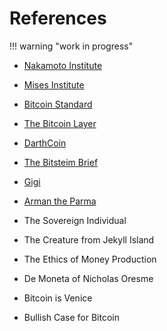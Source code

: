 # References

!!! warning "work in progress"



+ [Nakamoto Institute](https://nakamotoinstitute.org/)
+ [Mises Institute](https://mises.org/)
+ [Bitcoin Standard](https://saifedean.com/)
+ [The Bitcoin Layer](https://thebitcoinlayer.substack.com/)
+ [DarthCoin](https://darthcoin.substack.com/)
+ [The Bitsteim Brief](https://bitstein.substack.com/)
+ [Gigi](https://dergigi.com/)
+ [Arman the Parma](https://armantheparman.com/)

+ The Sovereign Individual
+ The Creature from Jekyll Island
+ The Ethics of Money Production
+ De Moneta of Nicholas Oresme

+ Bitcoin is Venice 
+ Bullish Case for Bitcoin
